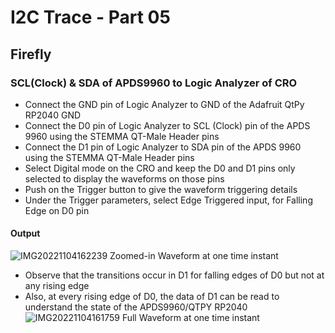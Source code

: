 # I2C Trace - Part 05
## Firefly
### SCL(Clock) & SDA of APDS9960 to Logic Analyzer of CRO

- Connect the GND pin of Logic Analyzer to GND of the Adafruit QtPy RP2040 GND
- Connect the D0 pin of Logic Analyzer to SCL (Clock) pin of the APDS 9960 using the STEMMA QT-Male Header pins
- Connect the D1 pin of Logic Analyzer to SDA pin of the APDS 9960 using the STEMMA QT-Male Header pins
- Select Digital mode on the CRO and keep the D0 and D1 pins only selected to display the waveforms on those pins
- Push on the Trigger button to give the waveform triggering details
- Under the Trigger parameters, select Edge Triggered input, for Falling Edge on D0 pin

#### Output
![IMG20221104162239](https://user-images.githubusercontent.com/69215958/200067692-7182bca1-0f3a-4f72-8924-d43d013bc057.jpg)
  Zoomed-in Waveform at one time instant
- Observe that the transitions occur in D1 for falling edges of D0 but not at any rising edge
- Also, at every rising edge of D0, the data of D1 can be read to understand the state of the APDS9960/QTPY RP2040
![IMG20221104161759](https://user-images.githubusercontent.com/69215958/200068027-e4ba56ed-6208-4929-a9c5-c17fbcf74d75.jpg)
  Full Waveform at one time instant
